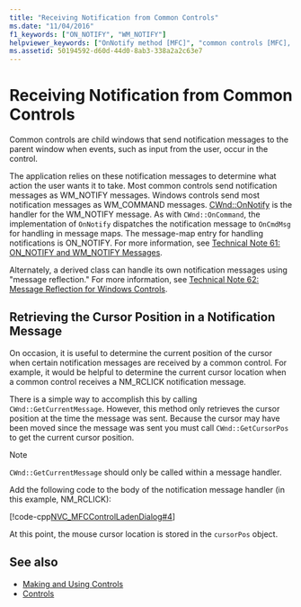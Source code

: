 ```yaml
---
title: "Receiving Notification from Common Controls"
ms.date: "11/04/2016"
f1_keywords: ["ON_NOTIFY", "WM_NOTIFY"]
helpviewer_keywords: ["OnNotify method [MFC]", "common controls [MFC], notifications", "ON_NOTIFY macro [MFC]", "controls [MFC], notifications", "receiving notifications from common controls", "notifications [MFC], common controls", "Windows common controls [MFC], notifications", "WM_NOTIFY message"]
ms.assetid: 50194592-d60d-44d0-8ab3-338a2a2c63e7
---
```

# Receiving Notification from Common Controls

Common controls are child windows that send notification messages to the parent window when events, such as input from the user, occur in the control.

The application relies on these notification messages to determine what action the user wants it to take. Most common controls send notification messages as WM_NOTIFY messages. Windows controls send most notification messages as WM_COMMAND messages. [CWnd::OnNotify](../mfc/reference/cwnd-class.md#onnotify) is the handler for the WM_NOTIFY message. As with `CWnd::OnCommand`, the implementation of `OnNotify` dispatches the notification message to `OnCmdMsg` for handling in message maps. The message-map entry for handling notifications is ON_NOTIFY. For more information, see [Technical Note 61: ON_NOTIFY and WM_NOTIFY Messages](../mfc/tn061-on-notify-and-wm-notify-messages.md).

Alternately, a derived class can handle its own notification messages using "message reflection." For more information, see [Technical Note 62: Message Reflection for Windows Controls](../mfc/tn062-message-reflection-for-windows-controls.md).

## Retrieving the Cursor Position in a Notification Message

On occasion, it is useful to determine the current position of the cursor when certain notification messages are received by a common control. For example, it would be helpful to determine the current cursor location when a common control receives a NM_RCLICK notification message.

There is a simple way to accomplish this by calling `CWnd::GetCurrentMessage`. However, this method only retrieves the cursor position at the time the message was sent. Because the cursor may have been moved since the message was sent you must call `CWnd::GetCursorPos` to get the current cursor position.

> [!NOTE]
>  `CWnd::GetCurrentMessage` should only be called within a message handler.

Add the following code to the body of the notification message handler (in this example, NM_RCLICK):

[!code-cpp[NVC_MFCControlLadenDialog#4](../mfc/codesnippet/cpp/receiving-notification-from-common-controls_1.cpp)]

At this point, the mouse cursor location is stored in the `cursorPos` object.

## See also

- [Making and Using Controls](../mfc/making-and-using-controls.md)
- [Controls](../mfc/controls-mfc.md)
